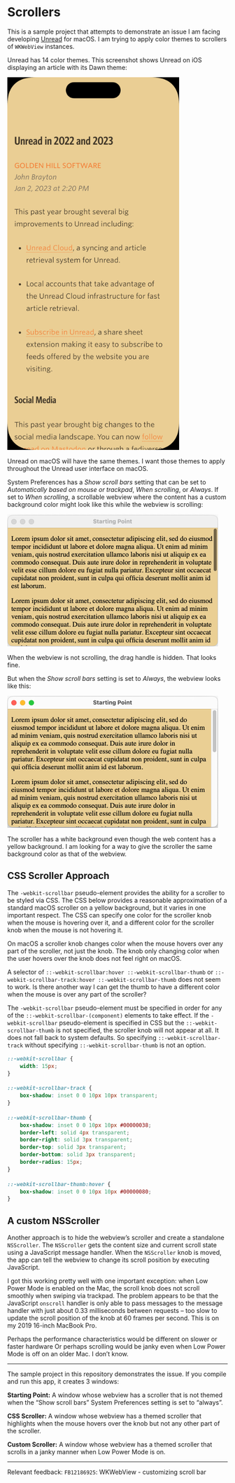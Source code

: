 # Scrollers

This is a sample project that attempts to demonstrate an issue I am facing developing [Unread](https://www.goldenhillsoftware.com/unread/) for macOS. I am trying to apply color themes to scrollers of `WKWebView` instances.

Unread has 14 color themes. This screenshot shows Unread on iOS displaying an article with its Dawn theme:

<img width="393" height="852" src="images/iphone-dawn.png" alt="Unread on iPhone displaying an article with its Dawn theme">

Unread on macOS will have the same themes. I want those themes to apply throughout the Unread user interface on macOS.

System Preferences has a _Show scroll bars_ setting that can be set to _Automatically based on mouse or trackpad_, _When scrolling_, or _Always_. If set to _When scrolling_, a scrollable webview where the content has a custom background color might look like this while the webview is scrolling:

<img width="482" height="302" src="images/mac-whenscrolling.png" alt="A webview where the scroller looks good">

When the webview is not scrolling, the drag handle is hidden. That looks fine.

But when the _Show scroll bars_ setting is set to _Always_, the webview looks like this:

<img width="482" height="302" src="images/mac-always.png" alt="A webview where the scroller has a white background, in contrast with the yellow background of the web content">

The scroller has a white background even though the web content has a yellow background. I am looking for a way to give the scroller the same background color as that of the webview.

## CSS Scroller Approach

The `-webkit-scrollbar` pseudo-element provides the ability for a scroller to be styled via CSS. The CSS below provides a reasonable approximation of a standard macOS scroller on a yellow background, but it varies in one important respect. The CSS can specify one color for the scroller knob when the mouse is hovering over it, and a different color for the scroller knob when the mouse is not hovering it.

On macOS a scroller knob changes color when the mouse hovers over any part of the scroller, not just the knob. The knob only changing color when the user hovers over the knob does not feel right on macOS.

A selector of `::-webkit-scrollbar:hover
::-webkit-scrollbar-thumb` or `::-webkit-scrollbar-track:hover
::-webkit-scrollbar-thumb` does not seem to work. Is there another way
I can get the thumb to have a different color when the mouse is over
any part of the scroller?

The `-webkit-scrollbar` pseudo-element must be specified in order for any of the `::-webkit-scrollbar-(component)` elements to take effect.  If the `-webkit-scrollbar` pseudo-element is specified in CSS but the `::-webkit-scrollbar-thumb` is not specified, the scroller knob will not appear at all. It does not fall back to system defaults. So specifying `::-webkit-scrollbar-track` without specifying `::-webkit-scrollbar-thumb` is not an option.

```css
::-webkit-scrollbar {
    width: 15px;
}

::-webkit-scrollbar-track {
    box-shadow: inset 0 0 10px 10px transparent;
}

::-webkit-scrollbar-thumb {
    box-shadow: inset 0 0 10px 10px #00000038;
    border-left: solid 4px transparent;
    border-right: solid 3px transparent;
    border-top: solid 3px transparent;
    border-bottom: solid 3px transparent;
    border-radius: 15px;
}

::-webkit-scrollbar-thumb:hover {
    box-shadow: inset 0 0 10px 10px #00000080;
}
```

## A custom NSScroller

Another approach is to hide the webview’s scroller and create a standalone `NSScroller`. The `NSScroller` gets the content size and current scroll state using a JavaScript message handler. When the `NSScroller` knob is moved, the app can tell the webview to change its scroll position by executing JavaScript. 

I got this working pretty well with one important exception: when Low Power Mode is enabled on the Mac, the scroll knob does not scroll smoothly when swiping via trackpad. The problem appears to be that the JavaScript `onscroll` handler is only able to pass messages to the message handler with just about 0.33 milliseconds between requests – too slow to update the scroll position of the knob at 60 frames per second. This is on my 2019 16-inch MacBook Pro. 

Perhaps the performance characteristics would be different on slower or faster hardware Or perhaps scrolling would be janky even when Low Power Mode is off on an older Mac. I don’t know.

---

The sample project in this repository demonstrates the issue. If you compile and run this app, it creates 3 windows:

**Starting Point:** A window whose webview has a scroller that is not themed when the “Show scroll bars” System Preferences setting is set to “always”.

**CSS Scroller:** A window whose webview has a themed scroller that highlights when the mouse hovers over the knob but not any other part of the scroller.

**Custom Scroller:** A window whose webview has a themed scroller that scrolls in a janky manner when Low Power Mode is on.

---

Relevant feedback: `FB12186925`: WKWebView - customizing scroll bar
